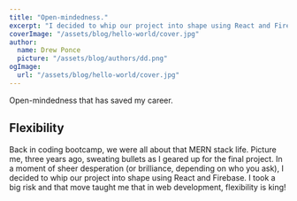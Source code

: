 ```yaml
---
title: "Open-mindedness."
excerpt: "I decided to whip our project into shape using React and Firebase. I took a big risk and that move taught me that in web development, flexibility is king"
coverImage: "/assets/blog/hello-world/cover.jpg"
author:
  name: Drew Ponce
  picture: "/assets/blog/authors/dd.png"
ogImage:
  url: "/assets/blog/hello-world/cover.jpg"
---
```


Open-mindedness that has saved my career.

## Flexibility

Back in coding bootcamp, we were all about that MERN stack life. Picture me, three years ago, sweating bullets as I geared up for the final project. In a moment of sheer desperation (or brilliance, depending on who you ask), I decided to whip our project into shape using React and Firebase. I took a big risk and that move taught me that in web development, flexibility is king!